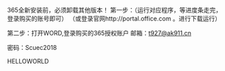 365全新安装前，必须卸载其他版本！
第一步：（运行对应程序，等进度条走完，登录购买的账号即可） 
（或登录官网http://portal.office.com 。进行下载运行）

第二步：打开WORD,登录购买的365授权账户 
邮箱：t927@ak911.cn

密码：Scuec2018

HELLOWORLD
